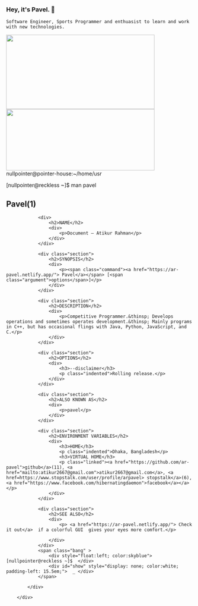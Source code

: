 ### Hey, it's Pavel.  👋 
`Software Engineer, Sports Programmer and enthuasist to learn and work with new technologies.` 

<div display="flex" flex-direction="row" align-items= "center">
  <img height="200" width="400" src="https://github-readme-stats.vercel.app/api?username=ar-pavel&show_icons=true" />  
  <img height="165" width="400" src="https://github-readme-stats.vercel.app/api/top-langs/?username=ar-pavel&layout=compact" />   
</div>

<!--
**ar-pavel/ar-pavel** is a ✨ _special_ ✨ repository because its `README.md` (this file) appears on your GitHub profile.

Here are some ideas to get you started:

- 🔭 I’m currently working on ...
- 🌱 I’m currently learning ...
- 👯 I’m looking to collaborate on ...
- 🤔 I’m looking for help with ...
- 💬 Ask me about ...
- 📫 How to reach me: ...
- 😄 Pronouns: ...
- ⚡ Fun fact: ...
-->

<body >
		<div class="body-container" >
			<div class="topbar">
				nullpointer@pointer-house:~/home/usr
			</div>		
			<div class="container">	
				<div class="bang">
					<p>[nullpointer@reckless ~]$ man pavel</p>
				</div>
				<div>
					<h2>Pavel(1)</h2>
				</div>
	
				<div>
					<h2>NAME</h2>
					<div>
						<p>Document — Atikur Rahman</p>
					</div>
				</div>
	
				<div class="section">
					<h2>SYNOPSIS</h2>
					<div>
						<p><span class="command"><a href="https://ar-pavel.netlify.app/"> Pavel</a></span> [<span class="argument">options</span>]</p>
					</div>
				</div>
	
				<div class="section">
					<h2>DESCRIPTION</h2>
					<div>
						<p>Competitive Programmer.&thinsp; Develops operations and sometimes operates development.&thinsp; Mainly programs in C++, but has occasional flings with Java, Python, JavaScript, and C.</p>
					</div>
				</div>
	
				<div class="section">
					<h2>OPTIONS</h2>
					<div>
						<h3>--disclaimer</h3>
						<p class="indented">Rolling release.</p>
					</div>
				</div>
	
				<div class="section">
					<h2>ALSO KNOWN AS</h2>
					<div>
						<p>pavel</p>
					</div>
				</div>
	
				<div class="section">
					<h2>ENVIRONMENT VARIABLES</h2>
					<div>
						<h3>HOME</h3>
						<p class="indented">Dhaka, Bangladesh</p>
						<h3>VIRTUAL HOME</h3>
						<p class="linked"><a href="https://github.com/ar-pavel">github</a>(11), <a href="mailto:atikur2667@gmail.com">atikur2667@gmail.com</a>, <a href=https://www.stopstalk.com/user/profile/arpavel> stopstalk</a>(6), <a href="https://www.facebook.com/hibernatingdaemon">facebook</a></a></p>
					</div>
				</div>
	
				<div class="section">
					<h2>SEE ALSO</h2>
					<div>
						<p> <a href="https://ar-pavel.netlify.app/"> Check it out</a>  if a colorful GUI  gives your eyes more comfort.</p>
<!-- 						<p> Update is on the way... </P> -->
					</div>
				</div>
				<span class="bang" >
					<div style="float:left; color:skyblue">[nullpointer@reckless ~]$  </div>
					<div id="show" style="display: none; color:white; padding-left: 15.5em;">  _ </div>					
				</span>
				
			</div>
			
		</div>
